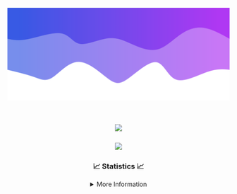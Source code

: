 ![Header](./IMG_4001.png)
<div align="center">

<h1 align="center">
  <a href="https://git.io/typing-svg">
    <img src="https://readme-typing-svg.herokuapp.com/?lines=Welcome+to+my+profile!+👋;JavaScript+developer.;&center=true&size=25">
  </a>
</h1>

<p align="center">
  <img src="https://lanyard.cnrad.dev/api/624702585596805130" />
</p>

### 📈 Statistics 📈
<details>
    <summary>More Information</summary>
    <br/>

<!--START_SECTION:waka-->
![Code Time](http://img.shields.io/badge/Code%20Time-101%20hrs%2032%20mins-blue)

![Profile Views](http://img.shields.io/badge/Profile%20Views-0-blue)

**🐱 My GitHub Data** 

> 📦 2.2 kB Used in GitHub's Storage 
 > 
> 🏆 3 Contributions in the Year 2024
 > 
> 🚫 Not Opted to Hire
 > 
> 📜 5 Public Repositories 
 > 
> 🔑 1 Private Repositories 
 > 
**I'm an Early 🐤** 

```text
🌞 Morning                186 commits         █████░░░░░░░░░░░░░░░░░░░░   19.25 % 
🌆 Daytime                370 commits         ██████████░░░░░░░░░░░░░░░   38.30 % 
🌃 Evening                367 commits         █████████░░░░░░░░░░░░░░░░   37.99 % 
🌙 Night                  43 commits          █░░░░░░░░░░░░░░░░░░░░░░░░   04.45 % 
```
📅 **I'm Most Productive on Thursday** 

```text
Monday                   108 commits         ███░░░░░░░░░░░░░░░░░░░░░░   11.18 % 
Tuesday                  142 commits         ████░░░░░░░░░░░░░░░░░░░░░   14.70 % 
Wednesday                171 commits         ████░░░░░░░░░░░░░░░░░░░░░   17.70 % 
Thursday                 213 commits         ██████░░░░░░░░░░░░░░░░░░░   22.05 % 
Friday                   126 commits         ███░░░░░░░░░░░░░░░░░░░░░░   13.04 % 
Saturday                 82 commits          ██░░░░░░░░░░░░░░░░░░░░░░░   08.49 % 
Sunday                   124 commits         ███░░░░░░░░░░░░░░░░░░░░░░   12.84 % 
```


📊 **This Week I Spent My Time On** 

```text
🕑︎ Time Zone: America/New_York

💬 Programming Languages: 
Java                     11 hrs 59 mins      ████████████████████████░   95.86 % 
XML                      15 mins             █░░░░░░░░░░░░░░░░░░░░░░░░   02.02 % 
Kotlin                   6 mins              ░░░░░░░░░░░░░░░░░░░░░░░░░   00.86 % 
YAML                     5 mins              ░░░░░░░░░░░░░░░░░░░░░░░░░   00.72 % 
IDEA_MODULE              2 mins              ░░░░░░░░░░░░░░░░░░░░░░░░░   00.30 % 

🔥 Editors: 
IntelliJ                 12 hrs 30 mins      █████████████████████████   100.00 % 

🐱‍💻 Projects: 
HCTeams                  7 hrs 41 mins       ███████████████░░░░░░░░░░   61.51 % 
Mercury                  3 hrs 3 mins        ██████░░░░░░░░░░░░░░░░░░░   24.44 % 
Carbon                   1 hr 13 mins        ██░░░░░░░░░░░░░░░░░░░░░░░   09.76 % 
Sodium                   16 mins             █░░░░░░░░░░░░░░░░░░░░░░░░   02.14 % 
untitled                 10 mins             ░░░░░░░░░░░░░░░░░░░░░░░░░   01.44 % 

💻 Operating System: 
Windows                  12 hrs 30 mins      █████████████████████████   100.00 % 
```

**I Mostly Code in Java** 

```text
Java                     22 repos            ██████████████████████░░░   88.00 % 
JavaScript               2 repos             ██░░░░░░░░░░░░░░░░░░░░░░░   08.00 % 
C++                      1 repo              █░░░░░░░░░░░░░░░░░░░░░░░░   04.00 % 
```



**Timeline**

![Lines of Code chart](https://raw.githubusercontent.com/DevDipin/DevDipin/main/assets/bar_graph.png)


 Last Updated on 29/02/2024 17:09:03 UTC
<!--END_SECTION:waka-->

![Footer](./IMG_4002.png)